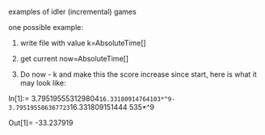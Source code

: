 examples of idler (incremental) games

one possible example:

1) write file with value k=AbsoluteTime[]

2) get current now=AbsoluteTime[]

3) Do now - k and make this the score increase since start, here is what it may look like:

In[1]:= 3.795195553129804`16.33180914764103*^9-3.795195586367723`16.331809151444
535*^9                                                                          

Out[1]= -33.237919
